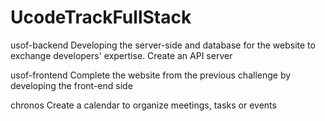 # UcodeTrackFullStack
usof-backend
Developing the server-side and database for the website to exchange developers' expertise. Create an API server

usof-frontend
Complete the website from the previous challenge by developing the front-end side

chronos
Create a calendar to organize meetings, tasks or events